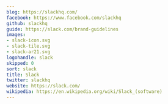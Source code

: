 ```yaml
---
blog: https://slackhq.com/
facebook: https://www.facebook.com/slackhq
github: slackhq
guide: https://slack.com/brand-guidelines
images:
- slack-icon.svg
- slack-tile.svg
- slack-ar21.svg
logohandle: slack
skipped: 0
sort: slack
title: Slack
twitter: slackhq
website: https://slack.com/
wikipedia: https://en.wikipedia.org/wiki/Slack_(software)
---
```

